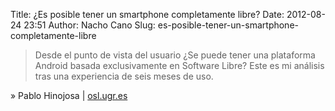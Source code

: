 Title: ¿Es posible tener un smartphone completamente libre?
Date: 2012-08-24 23:51
Author: Nacho Cano
Slug: es-posible-tener-un-smartphone-completamente-libre

> Desde el punto de vista del usuario ¿Se puede tener una plataforma
> Android basada exclusivamente en Software Libre? Este es mi análisis
> tras una experiencia de seis meses de uso.

» Pablo Hinojosa | [osl.ugr.es][]

  [osl.ugr.es]: http://osl.ugr.es/2012/08/23/telefono-libre-informe/
    "¿Es posible tener un smartphone completamente libre?"
